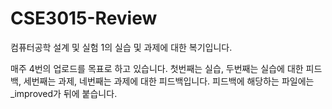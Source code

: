 # CSE3015-Review
 컴퓨터공학 설계 및 실험 1의 실습 및 과제에 대한 복기입니다.

매주 4번의 업로드를 목표로 하고 있습니다. 첫번째는 실습, 두번째는 실습에 대한 피드백, 세번째는 과제, 네번째는 과제에 대한 피드백입니다. 피드백에 해당하는 파일에는 _improved가 뒤에 붙습니다.